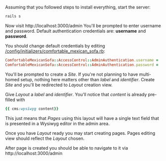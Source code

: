 Assuming that you followed steps to install everything, start the server:

```bash
rails s
```

Now visit http://localhost:3000/admin
You'll be prompted to enter username and password. Default authentication
credentials are: **username** and **password**.

You should change default credentials by editing [/config/initializers/comfortable\_mexican\_sofa.rb](https://github.com/comfy/comfortable-mexican-sofa/blob/master/config/initializers/comfortable_mexican_sofa.rb):

```ruby
ComfortableMexicanSofa::AccessControl::AdminAuthentication.username = 'username'
ComfortableMexicanSofa::AccessControl::AdminAuthentication.password = 'password'
```

You'll be prompted to create a *Site*. If you're not planning to have multi-homed
setup, nothing here matters other than *label* and *identifier*. Create *Site* and
you'll be redirected to *Layout* creation view.

Give *Layout* a *label* and *identifier*. You'll notice that *content* is already
pre-filled with

```ruby
{{ cms:wysiwyg content}}
```

This just means that *Pages* using this layout will have a single text field
that is presented in a Wysiwyg editor in the admin area.

Once you have *Layout* ready you may start creating pages. Pages editing view
should reflect the *Layout* chosen.

After page is created you should be able to navigate to it via
http://localhost:3000/admin
